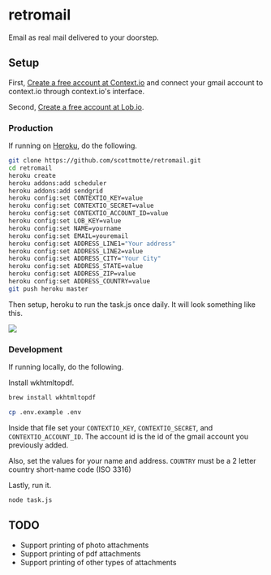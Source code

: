# retromail

Email as real mail delivered to your doorstep.

## Setup

First, [Create a free account at Context.io](http://context.io) and connect your gmail account to context.io through context.io's interface.

Second, [Create a free account at Lob.io](http://lob.io).

### Production

If running on [Heroku](http://heroku.com), do the following.

```bash
git clone https://github.com/scottmotte/retromail.git
cd retromail
heroku create
heroku addons:add scheduler
heroku addons:add sendgrid
heroku config:set CONTEXTIO_KEY=value
heroku config:set CONTEXTIO_SECRET=value
heroku config:set CONTEXTIO_ACCOUNT_ID=value
heroku config:set LOB_KEY=value
heroku config:set NAME=yourname
heroku config:set EMAIL=youremail
heroku config:set ADDRESS_LINE1="Your address"
heroku config:set ADDRESS_LINE2=value
heroku config:set ADDRESS_CITY="Your City"
heroku config:set ADDRESS_STATE=value
heroku config:set ADDRESS_ZIP=value
heroku config:set ADDRESS_COUNTRY=value
git push heroku master
```

Then setup, heroku to run the task.js once daily. It will look something like this.

![](https://raw.github.com/scottmotte/retromail/master/heroku-scheduler-example.png) 

### Development

If running locally, do the following.

Install wkhtmltopdf.

```bash
brew install wkhtmltopdf
```

```bash
cp .env.example .env
```

Inside that file set your `CONTEXTIO_KEY`, `CONTEXTIO_SECRET`, and `CONTEXTIO_ACCOUNT_ID`. The account id is the id of the gmail account you previously added.

Also, set the values for your name and address. `COUNTRY` must be a 2 letter country short-name code (ISO 3316)

Lastly, run it.

```bash
node task.js
```

## TODO

* Support printing of photo attachments
* Support printing of pdf attachments
* Support printing of other types of attachments
